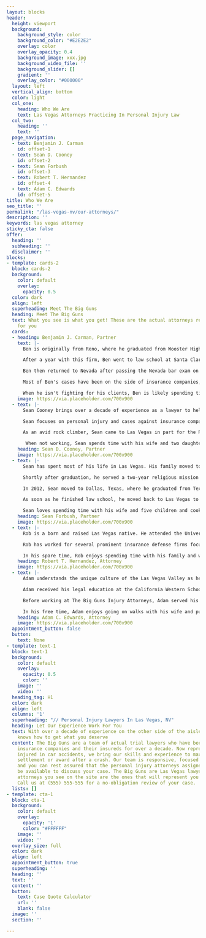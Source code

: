 ```yaml
---
layout: blocks
header:
  height: viewport
  background:
    background_style: color
    background_color: "#E2E2E2"
    overlay: color
    overlay_opacity: 0.4
    background_image: xxx.jpg
    background_video_file: ''
    background_slider: []
    gradient: ''
    overlay_color: "#000000"
  layout: left
  vertical_align: bottom
  color: light
  col_one:
    heading: Who We Are
    text: Las Vegas Attorneys Practicing In Personal Injury Law
  col_two:
    heading: ''
    text: ''
  page_navigation:
  - text: Benjamin J. Carman
    id: offset-1
  - text: Sean D. Cooney
    id: offset-2
  - text: Sean Forbush
    id: offset-3
  - text: Robert T. Hernandez
    id: offset-4
  - text: Adam C. Edwards
    id: offset-5
title: Who We Are
seo_title: ''
permalink: "/las-vegas-nv/our-attorneys/"
description: ''
keywords: las vegas attorney
sticky_cta: false
offer:
  heading: ''
  subheading: ''
  disclaimer: ''
blocks:
- template: cards-2
  block: cards-2
  background:
    color: default
    overlay:
      opacity: 0.5
  color: dark
  align: left
  superheading: Meet The Big Guns
  heading: Meet The Big Guns
  text: What you see is what you get! These are the actual attorneys ready to fight
    for you
  cards:
  - heading: Benjamin J. Carman, Partner
    text: |-
      Ben is originally from Reno, where he graduated from Wooster High School as valedictorian and proceeded to the University of Nevada, Reno. He earned his honors bachelor of science in business management and then completed a master of business administration the following year. Ben took a job with a small plaintiff litigation firm in Reno to learn more about legal practice. He learned a great deal about lawsuits and the strategic and tactical elements of practice at that firm, writing motions and oppositions for other attorneys to argue after just a month on the job.  

      After a year with this firm, Ben went to law school at Santa Clara University. He graduated in 2007 and immediately took, and passed, the California Bar Exam. Ben moved to Santa Barbara, California, and worked at a law firm focused on defending insurance bad faith suits and personal injury cases. It was there that he won his first bad faith cases, including a six-week, fifty plaintiff bad faith action. He also met his wife while working there.

      Ben then returned to Nevada after passing the Nevada bar exam on the first shot in 2012. He has been practicing in the Las Vegas area since. His areas of practice are split primarily between personal injury cases and insurance bad faith actions. He has tried cases in binding arbitrations, judicial arbitrations, short jury trials, state court jury trials, and federal court jury trials. He has also appealed matters to the California Court of Appeals and the Nevada Supreme Court. Ben prides himself on his innovative approaches to cases, legal writing and thorough research, and effective oral advocacy.  

      Most of Ben's cases have been on the side of insurance companies, and he not only knows their tactics and procedures but has even written some of them for specific carriers. However, in recent years, he saw a gradual shift by many insurers in Nevada to less and less reasonable claims handling, underpayment, and excessive, unwarranted delays in processing claims. Ben now represents those who the increasingly greedy insurers have wronged.  

      When he isn't fighting for his clients, Ben is likely spending time with his wife and two sons. He also shoots, plays complex strategy board games, and does woodworking when he isn't with them, which is to say, quite rarely.
    image: https://via.placeholder.com/700x900
  - text: |-
      Sean Cooney brings over a decade of experience as a lawyer to help the citizens of Nevada. He started his career in the San Francisco Bay Area and came to Las Vegas in 2015 after six years of handling insurance cases for a boutique firm in Santa Barbara. He cut his teeth in Nevada working for the oldest, independent firm in the state. 

      Sean focuses on personal injury and cases against insurance companies when they deny your claim, drag their feet, and try to underpay you. He works with you to get all the facts and present your case clearly and effectively. 

      As an avid rock climber, Sean came to Las Vegas in part for the Red Rock Conservation Area. When scaling its 2,000 ft vertical walls, teamwork, careful planning, and an ability to adapt to changing conditions are matters of life and death. He taps these same skills when handling your case to maximize your recovery. 

       When not working, Sean spends time with his wife and two daughters enjoying all that Las Vegas has to offer. They particularly enjoy its natural beauty, vibrant culture, and endless variety of restaurants.
    heading: Sean D. Cooney, Partner
    image: https://via.placeholder.com/700x900
  - text: |-
      Sean has spent most of his life in Las Vegas. His family moved to Las Vegas in 1989, and he graduated from Green Valley High School in 1997. Having grown up in Las Vegas, Sean has seen this city go from less than half a million people to the 2.5 million we have today. When he started driving, he could travel from anywhere in Las Vegas to the other side in less than 30 minutes. It is far larger now.   

      Shortly after graduation, he served a two-year religious mission in Venezuela. He was able to meet many amazing people and loved his time there. He learned Spanish for the mission, and he remains fluent.   

      In 2012, Sean moved to Dallas, Texas, where he graduated from Texas A&M School of Law. Sean loved his time in Texas and really enjoyed the culture and the people. Texas is where he learned what a real barbeque is. He now enjoys preparing food for the family and neighbors so long as it includes smoking a brisket, some racks of ribs, and nearly anything else that will fit in his smoker.   

      As soon as he finished law school, he moved back to Las Vegas to practice law. Sean focuses his law practice on personal injury. He has experience in family law, trust law, workers compensation, and other areas of law which help him incorporate all issues into the personal injury clients he helps.   He has worked with several different local firms, ranging from one of the largest multi-service firms in the state to plaintiff and defense personal injury firms.

      Sean loves spending time with his wife and five children and cooking in his free time. He usually spends time with each child individually and includes them in his activities. His oldest daughter is now better with a shotgun than he is.
    heading: Sean Forbush, Partner
    image: https://via.placeholder.com/700x900
  - text: |-
      Rob is a born and raised Las Vegas native. He attended the University of Nevada, Reno, where he graduated cum laude with a Bachelor's Degree in Criminal Justice. He then attended the William S. Boyd School of Law at the University of Nevada, Las Vegas. Following law school, Rob immediately took the Nevada Bar Exam and passed on his first attempt. Rob has been a licensed attorney since October 2015 and has practiced in various legal fields, including personal injury, contract disputes, construction defect, family law, and criminal law.

      Rob has worked for several prominent insurance defense firms focused on defending personal injury lawsuits throughout his career. He now uses his knowledge while working for insurance companies to ensure that his clients receive the maximum value for their claims. He has litigated many claims to a conclusion and has copious experience in mediation, arbitration, and district court litigation.  

      In his spare time, Rob enjoys spending time with his family and watching his Knights and Raiders play.
    heading: Robert T. Hernandez, Attorney
    image: https://via.placeholder.com/700x900
  - text: |-
      Adam understands the unique culture of the Las Vegas Valley as he is a Henderson native, having graduated from Green Valley High School. He cares for his clients and is willing and able to fight for them to get the compensation they deserve.

      Adam received his legal education at the California Western School of Law in San Diego. He was on the Dean's List for academic achievement and received a Student of Distinction award. During law school, Adam had the opportunity to intern with the Clark County Public Defender and the Clark County District Attorney, where he received valuable courtroom experience. Adam also received his bachelor's degree from Brigham Young University, where he studied English.

      Before working at The Big Guns Injury Attorneys, Adam served his clients' interests at Cohen Johnson Parker Edwards. He was an instrumental part of the plaintiffs' civil litigation team. Adam also has extensive experience in personal injury defense work. This experience has allowed him to understand strategies and tactics that defense attorneys and insurance adjusters use to lower the value of plaintiffs' claims. Adam guides his clients through the litigation process to avoid these traps. Adam is more than qualified to handle your case with experience in both defense and plaintiffs' personal injury cases.

      In his free time, Adam enjoys going on walks with his wife and puppy, following sports, and traveling.
    heading: Adam C. Edwards, Attorney
    image: https://via.placeholder.com/700x900
  appointment_button: false
  button:
    text: None
- template: text-1
  block: text-1
  background:
    color: default
    overlay:
      opacity: 0.5
      color: ''
    image: ''
    video: ''
  heading_tag: H1
  color: dark
  align: left
  columns: '1'
  superheading: "// Personal Injury Lawyers In Las Vegas, NV"
  heading: Let Our Experience Work For You
  text: With over a decade of experience on the other side of the aisle, our team
    knows how to get what you deserve
  content: The Big Guns are a team of actual trial lawyers who have been representing
    insurance companies and their insureds for over a decade. Now representing people
    injured in car accidents, we bring our skills and experience to maximize your
    settlement or award after a crash. Our team is responsive, focused on client satisfaction,
    and you can rest assured that the personal injury attorneys assigned to you will
    be available to discuss your case. The Big Guns are Las Vegas lawyers, and the
    attorneys you see on the site are the ones that will represent you in your case.
    Call us at (555) 555-555 for a no-obligation review of your case.
  lists: []
- template: cta-1
  block: cta-1
  background:
    color: default
    overlay:
      opacity: '1'
      color: "#FFFFFF"
    image: ''
    video: ''
  overlay_size: full
  color: dark
  align: left
  appointment_button: true
  superheading: ''
  heading: ''
  text: ''
  content: ''
  button:
    text: Case Quote Calculator
    url: ''
    blank: false
  image: ''
  section: ''

---
```

